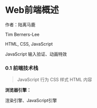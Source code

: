 # Web前端概述

作者：陆离马鹿

Tim Berners-Lee 

HTML, CSS, JavaScript

JavaScript 输入验证、动画特效

### 0.1 前端技术栈

> JavaScript 行为
CSS 样式
HTML 内容
> 

**浏览器引擎：**

渲染引擎、JavaScript引擎